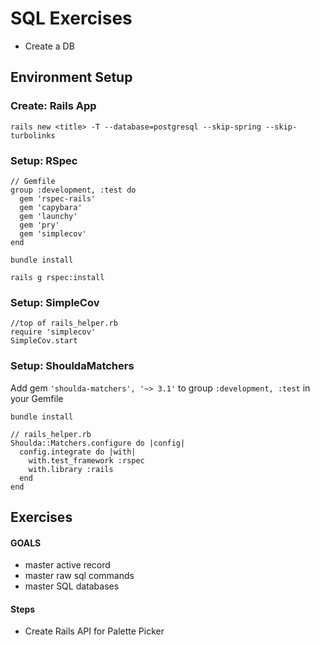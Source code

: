 # SQL Exercises

- Create a DB

## Environment Setup

### Create: Rails App

`rails new <title> -T --database=postgresql --skip-spring --skip-turbolinks`

### Setup: RSpec

```
// Gemfile
group :development, :test do
  gem 'rspec-rails'
  gem 'capybara'
  gem 'launchy'
  gem 'pry'
  gem 'simplecov'
end
```

`bundle install`

`rails g rspec:install`


### Setup: SimpleCov

```
//top of rails_helper.rb
require 'simplecov'
SimpleCov.start
```

### Setup: ShouldaMatchers

Add gem `'shoulda-matchers', '~> 3.1'` to group `:development, :test` in your Gemfile

`bundle install`

```
// rails_helper.rb
Shoulda::Matchers.configure do |config|
  config.integrate do |with|
    with.test_framework :rspec
    with.library :rails
  end
end
```

## Exercises
#### GOALS
- master active record
- master raw sql commands
- master SQL databases

#### Steps
- Create Rails API for Palette Picker